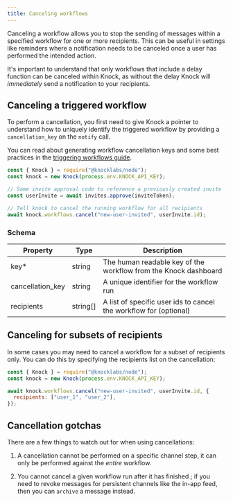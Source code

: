 ```yaml
---
title: Canceling workflows
---
```


Canceling a workflow allows you to stop the sending of messages within a specified workflow for
one or more recipients. This can be useful in settings like reminders where a notification needs
to be canceled once a user has performed the intended action.

It's important to understand that only workflows that include a delay function can be canceled within Knock, as without the delay Knock will _immediately_ send a notification to your
recipients.

## Canceling a triggered workflow

To perform a cancellation, you first need to give Knock a pointer to understand how to uniquely
identify the triggered workflow by providing a `cancellation_key` on the `notify` call.

You can read about generating workflow cancellation keys and some best practices in the
[triggering workflows guide](/send-notifications/triggering-workflows#generating-a-cancellation-key).

```js
const { Knock } = require("@knocklabs/node");
const knock = new Knock(process.env.KNOCK_API_KEY);

// Some invite approval code to reference a previously created invite
const userInvite = await invites.approve(inviteToken);

// Tell knock to cancel the running workflow for all recipients
await knock.workflows.cancel("new-user-invited", userInvite.id);
```

### Schema

| Property         | Type     | Description                                                       |
| ---------------- | -------- | ----------------------------------------------------------------- |
| key\*            | string   | The human readable key of the workflow from the Knock dashboard   |
| cancellation_key | string   | A unique identifier for the workflow run                          |
| recipients       | string[] | A list of specific user ids to cancel the workflow for (optional) |

## Canceling for subsets of recipients

In some cases you may need to cancel a workflow for a subset of recipients only. You can do this
by specifying the recipients list on the cancellation:

```js
const { Knock } = require("@knocklabs/node");
const knock = new Knock(process.env.KNOCK_API_KEY);

await knock.workflows.cancel("new-user-invited", userInvite.id, {
  recipients: ["user_1", "user_2"],
});
```

## Cancellation gotchas

There are a few things to watch out for when using cancellations:

1. A cancellation cannot be performed on a specific channel step, it can only be performed against
   the _entire_ workflow.

2. You cannot cancel a given workflow run after it has finished ; if you need to revoke messages for
   persistent channels like the in-app feed, then you can `archive` a message instead.
